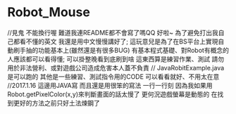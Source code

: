 # Robot_Mouse
//見鬼 不能換行喔 難道我連README都不會寫了嗎QQ
好啦~ 為了避免打出我自己都看不懂的英文 我還是用中文慢慢講好了;
這玩意兒是為了在BS平台上實現自動刷手抽的功能基本上(雖然還是有很多BUG)
有基本程式基礎、對Robot有概念的人應該都可以看得懂;
可以掛整晚看到底刷到啥
這東西算是練習作業、測試
請勿用於非法營利、或對遊戲公司造成危害本人蓋不負責
//
JavaRobitExample.java是可以跑的
其他是一些練習、測試指令用的CODE
可以看看就好、不用太在意
//2017.1.16
這邊用JAVA寫 而且還是用很笨的寫法 一行一行刻
因為我如果用Robot.getPixelColor(x,y)來判斷畫面的話太慢了
更何況遊戲螢幕是動態的 在找到更好的方法之前只好土法煉鋼了

